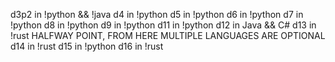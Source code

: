 d3p2 in !python && !java
d4 in !python
d5 in !python
d6 in !python
d7 in !python
d8 in !python
d9 in !python
d11 in !python
d12 in Java && C#
d13 in !rust
HALFWAY POINT, FROM HERE MULTIPLE LANGUAGES ARE OPTIONAL
d14 in !rust
d15 in !python
d16 in !rust